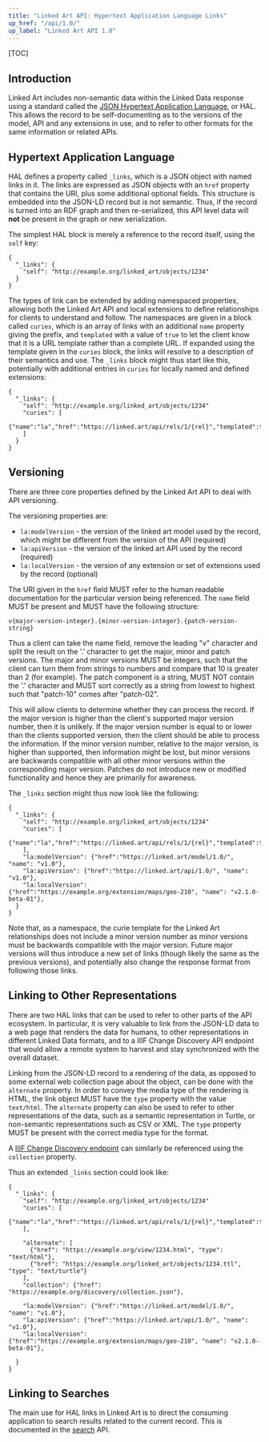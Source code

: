 ```yaml
---
title: "Linked Art API: Hypertext Application Language Links"
up_href: "/api/1.0/"
up_label: "Linked Art API 1.0"
---
```


[TOC]

## Introduction

Linked Art includes non-semantic data within the Linked Data response using a standard called the [JSON Hypertext Application Language](https://datatracker.ietf.org/doc/html/draft-kelly-json-hal-11), or HAL. This allows the record to be self-documenting as to the versions of the model, API and any extensions in use, and to refer to other formats for the same information or related APIs.


## Hypertext Application Language

HAL defines a property called `_links`, which is a JSON object with named links in it. The links are expressed as JSON objects with an `href` property that contains the URI, plus some additional optional fields. This structure is embedded into the JSON-LD record but is not semantic. Thus, if the record is turned into an RDF graph and then re-serialized, this API level data will **not** be present in the graph or new serialization.

The simplest HAL block is merely a reference to the record itself, using the `self` key:

```
{
  "_links": {
    "self": "http://example.org/linked_art/objects/1234"
  }
}
```

The types of link can be extended by adding namespaced properties, allowing both the Linked Art API and local extensions to define relationships for clients to understand and follow. The namespaces are given in a block called `curies`, which is an array of links with an additional `name` property giving the prefix, and `templated` with a value of `true` to let the client know that it is a URL template rather than a complete URL. If expanded using the template given in the `curies` block, the links will resolve to a description of their semantics and use. The `_links` block might thus start like this, potentially with additional entries in `curies` for locally named and defined extensions:

```
{
  "_links": {
    "self": "http://example.org/linked_art/objects/1234"
    "curies": [
      {"name":"la","href":"https://linked.art/api/rels/1/{rel}","templated":true}
    ]
  }
}
```

## Versioning

There are three core properties defined by the Linked Art API to deal with API versioning.

The versioning properties are:

* `la:modelVersion` - the version of the linked art model used by the record, which might be different from the version of the API (required)
* `la:apiVersion` - the version of the linked art API used by the record (required)
* `la:localVersion` - the version of any extension or set of extensions used by the record (optional)

The URI given in the `href` field MUST refer to the human readable documentation for the particular version being referenced. The `name` field MUST be present and MUST have the following structure:

`v{major-version-integer}.{minor-version-integer}.{patch-version-string}`

Thus a client can take the name field, remove the leading "v" character and split the result on the '.' character to get the major, minor and patch versions. The major and minor versions MUST be integers, such that the client can turn them from strings to numbers and compare that 10 is greater than 2 (for example). The patch component is a string, MUST NOT contain the '.' character and MUST sort correctly as a string from lowest to highest such that "patch-10" comes after "patch-02".

This will allow clients to determine whether they can process the record. If the major version is higher than the client's supported major version number, then it is unlikely. If the major version number is equal to or lower than the clients supported version, then the client should be able to process the information. If the minor version number, relative to the major version, is higher than supported, then information might be lost, but minor versions are backwards compatible with all other minor versions within the corresponding major version. Patches do not introduce new or modified functionality and hence they are primarily for awareness.

The `_links` section might thus now look like the following:

```
{
  "_links": {
    "self": "http://example.org/linked_art/objects/1234"
    "curies": [
      {"name":"la","href":"https://linked.art/api/rels/1/{rel}","templated":true}
    ],
    "la:modelVersion": {"href":"https://linked.art/model/1.0/", "name": "v1.0"},
    "la:apiVersion": {"href":"https://linked.art/api/1.0/", "name": "v1.0"},
    "la:localVersion": {"href":"https://example.org/extension/maps/geo-210", "name": "v2.1.0-beta-01"},
  }
}
```

Note that, as a namespace, the curie template for the Linked Art relationships does not include a minor version number as minor versions must be backwards compatible with the major version. Future major versions will thus introduce a new set of links (though likely the same as the previous versions), and potentially also change the response format from following those links.


## Linking to Other Representations

There are two HAL links that can be used to refer to other parts of the API ecosystem. In particular, it is very valuable to link from the JSON-LD data to a web page that renders the data for humans, to other representations in different Linked Data formats, and to a IIIF Change Discovery API endpoint that would allow a remote system to harvest and stay synchronized with the overall dataset.

Linking from the JSON-LD record to a rendering of the data, as opposed to some external web collection page about the object, can be done with the `alternate` property. In order to convey the media type of the rendering is HTML, the link object MUST have the `type` property with the value `text/html`. The `alternate` property can also be used to refer to other representations of the data, such as a semantic representation in Turtle, or non-semantic representations such as CSV or XML. The `type` property MUST be present with the correct media type for the format.

A [IIIF Change Discovery endpoint](../discovery/) can similarly be referenced using the `collection` property.

Thus an extended `_links` section could look like:

```
{
  "_links": {
    "self": "http://example.org/linked_art/objects/1234"
    "curies": [
      {"name":"la","href":"https://linked.art/api/rels/1/{rel}","templated":true}
    ],

    "alternate": [
      {"href": "https://example.org/view/1234.html", "type": "text/html"},
      {"href": "https://example.org/linked_art/objects/1234.ttl", "type": "text/turtle"}
    ],
    "collection": {"href": "https://example.org/discovery/collection.json"},

    "la:modelVersion": {"href":"https://linked.art/model/1.0/", "name": "v1.0"},
    "la:apiVersion": {"href":"https://linked.art/api/1.0/", "name": "v1.0"},
    "la:localVersion": {"href":"https://example.org/extension/maps/geo-210", "name": "v2.1.0-beta-01"},

  }
}
```

## Linking to Searches

The main use for HAL links in Linked Art is to direct the consuming application to search results related to the current record. This is documented in the [search](../search/) API.
